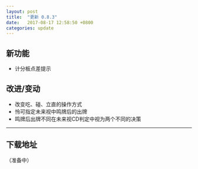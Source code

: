 ```yaml
---
layout: post
title:  "更新 0.8.3"
date:   2017-08-17 12:58:50 +0800
categories: update
---
```


## 新功能

- 计分板点差提示

## 改进/变动

- 改变吃、碰、立直的操作方式
- 怜可指定未来视中鸣牌后的出牌
- 鸣牌后出牌不同在未来视CD判定中视为两个不同的决策

---

## 下载地址

（准备中）

